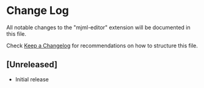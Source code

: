 # Change Log

All notable changes to the "mjml-editor" extension will be documented in this file.

Check [Keep a Changelog](http://keepachangelog.com/) for recommendations on how to structure this file.

## [Unreleased]

- Initial release